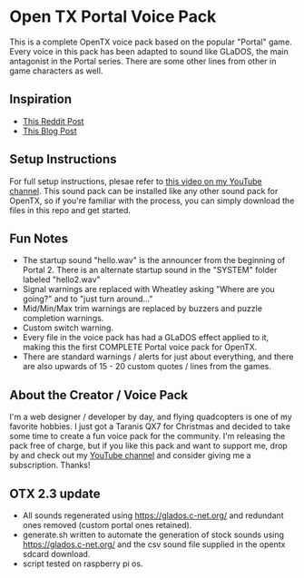 # Open TX Portal Voice Pack #
This is a complete OpenTX voice pack based on the popular "Portal" game. Every voice in this pack has been adapted to sound like GLaDOS, the main antagonist in the Portal series. There are some other lines from other in game characters as well.

## Inspiration ##
- [This Reddit Post](https://www.reddit.com/r/Multicopter/comments/4ybqup/i_made_a_glados_sound_pack_for_the_taranis/)
- [This Blog Post](http://allanrbo.blogspot.com/2016/09/glados-like-sound-pack-for-taranis.html)

## Setup Instructions ##
For full setup instructions, plesae refer to [this video on my YouTube channel](https://www.youtube.com/watch?v=2Q9X3i3uFAU). This sound pack can be installed like any other sound pack for OpenTX, so if you're familiar with the process, you can simply download the files in this repo and get started.

## Fun Notes ##
- The startup sound "hello.wav" is the announcer from the beginning of Portal 2. There is an alternate startup sound in the "SYSTEM" folder labeled "hello2.wav"
- Signal warnings are replaced with Wheatley asking "Where are you going?" and to "just turn around..."
- Mid/Min/Max trim warnings are replaced by buzzers and puzzle completion warnings.
- Custom switch warning.
- Every file in the voice pack has had a GLaDOS effect applied to it, making this the first COMPLETE Portal voice pack for OpenTX.
- There are standard warnings / alerts for just about everything, and there are also upwards of 15 - 20 custom quotes / lines from the games.

## About the Creator / Voice Pack ##
I'm a web designer / developer by day, and flying quadcopters is one of my favorite hobbies. I just got a Taranis QX7 for Christmas and decided to take some time to create a fun voice pack for the community. I'm releasing the pack free of charge, but if you like this pack and want to support me, drop by and check out my [YouTube channel](https://www.youtube.com/channel/UCMK3_KYcJNlNJ_2X_UjrLfA) and consider giving me a subscription. Thanks!
## OTX 2.3 update ##
- All sounds regenerated using https://glados.c-net.org/ and redundant ones removed (custom portal ones retained).
- generate.sh written to automate the generation of stock sounds using https://glados.c-net.org/ and the csv sound file supplied in the opentx sdcard download.
- script tested on raspberry pi os.
